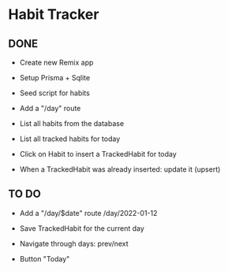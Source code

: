 # Habit Tracker

## DONE

- Create new Remix app

- Setup Prisma + Sqlite

- Seed script for habits

- Add a "/day" route

- List all habits from the database

- List all tracked habits for today

- Click on Habit to insert a TrackedHabit for today

- When a TrackedHabit was already inserted: update it (upsert)

## TO DO

- Add a "/day/$date" route /day/2022-01-12

- Save TrackedHabit for the current day

- Navigate through days: prev/next

- Button "Today"
